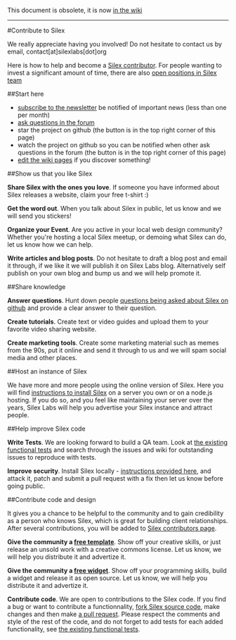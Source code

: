 This document is obsolete, it is now [in the wiki](https://github.com/silexlabs/Silex/wiki/Contribute)

____

#Contribute to Silex

We really appreciate having you involved! Do not hesitate to contact us by email, contact[at]silexlabs[dot]org

Here is how to help and become a [Silex contributor](https://github.com/silexlabs/Silex/blob/master/docs/contributors.md). For people wanting to invest a significant amount of time, there are also [open positions in Silex team](https://github.com/silexlabs/Silex/issues?labels=help+wanted&state=open)

##Start here

* [subscribe to the newsletter](http://eepurl.com/IuNSD) be notified of important news (less than one per month)
*  [ask questions in the forum](https://github.com/silexlabs/Silex/labels/question)
* star the project on github (the button is in the top right corner of this page) 
* watch the project on github so you can be notified when other ask questions in the forum (the button is in the top right corner of this page)
* [edit the wiki pages](https://github.com/silexlabs/Silex/wiki) if you discover something!

##Show us that you like Silex

**Share Silex with the ones you love**. If someone you have informed about Silex releases a website, claim your free t-shirt :)

**Get the word out**. When you talk about Silex in public, let us know and we will send you stickers!

**Organize your Event**. Are you active in your local web design community? Whether you're hosting a local Silex meetup, or demoing what Silex can do, let us know how we can help.

**Write articles and blog posts**. Do not hesitate to draft a blog post and email it through, if we like it we will publish it on Silex Labs blog. Alternatively self publish on your own blog and bump us and we will help promote it.

##Share knowledge

**Answer questions**. Hunt down people [questions being asked about Silex on github](https://github.com/silexlabs/Silex/issues?labels=question&state=open) and provide a clear answer to their question.

**Create tutorials**. Create text or video guides and upload them to your favorite video sharing website.

**Create marketing tools**. Create some marketing material such as memes from the 90s, put it online and send it through to us and we will spam social media and other places.

##Host an instance of Silex

We have more and more people using the online version of Silex. Here you will find [instructions to install Silex](https://github.com/silexlabs/Silex) on a server you own or on a node.js hosting. If you do so, and you feel like maintaining your server over the years, Silex Labs will help you advertise your Silex instance and attract people.

##Help improve Silex code

**Write Tests**. We are looking forward to build a QA team. Look at [the existing functional tests](https://github.com/silexlabs/Silex/tree/master/test/functional) and search through the issues and wiki for outstanding issues to reproduce with tests.

**Improve security**. Install Silex locally - [instructions provided here](https://github.com/silexlabs/Silex), and attack it, patch and submit a pull request with a fix then let us know before going public.

##Contribute code and design

It gives you a chance to be helpful to the community and to gain credibility as a person who knows Silex, which is great for building client relationships. After several contributions, you will be added to [Silex contributors page](https://github.com/silexlabs/Silex/blob/master/docs/contributors.md).

**Give the community a [free template](https://github.com/silexlabs/Silex/issues?labels=template&state=open)**. Show off your creative skills, or just release an unsold work with a creative commons license. Let us know, we will help you distribute it and advertize it.

**Give the community a [free widget](https://github.com/silexlabs/Silex/issues?labels=widget&state=open)**. Show off your programming skills, build a widget and release it as open source. Let us know, we will help you distribute it and advertize it.

**Contribute code**. We are open to contributions to the Silex code. If you find a bug or want to contribute a functionnality, [fork Silex source code](https://github.com/silexlabs/Silex/), make changes and then make [a pull request](https://help.github.com/articles/using-pull-requests). Please respect the comments and style of the rest of the code, and do not forget to add tests for each added functionality, see [the existing functional tests](https://github.com/silexlabs/Silex/tree/master/test/functional).
